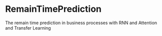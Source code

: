 # RemainTimePrediction
The remain time prediction in business processes with RNN and Attention and Transfer Learning
